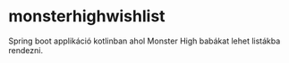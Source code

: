 # monsterhighwishlist
Spring boot applikáció kotlinban ahol Monster High babákat lehet listákba rendezni.

